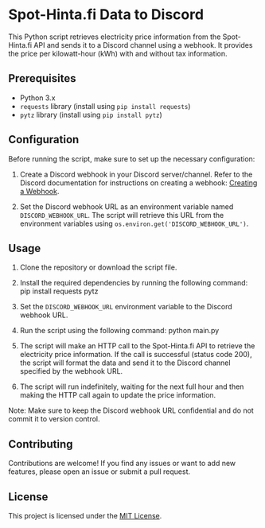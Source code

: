 # Spot-Hinta.fi Data to Discord

This Python script retrieves electricity price information from the Spot-Hinta.fi API and sends it to a Discord channel using a webhook. It provides the price per kilowatt-hour (kWh) with and without tax information.

## Prerequisites

- Python 3.x
- `requests` library (install using `pip install requests`)
- `pytz` library (install using `pip install pytz`)

## Configuration

Before running the script, make sure to set up the necessary configuration:

1. Create a Discord webhook in your Discord server/channel. Refer to the Discord documentation for instructions on creating a webhook: [Creating a Webhook](https://support.discord.com/hc/en-us/articles/228383668-Intro-to-Webhooks).

2. Set the Discord webhook URL as an environment variable named `DISCORD_WEBHOOK_URL`. The script will retrieve this URL from the environment variables using `os.environ.get('DISCORD_WEBHOOK_URL')`.

## Usage

1. Clone the repository or download the script file.

2. Install the required dependencies by running the following command:
pip install requests pytz


3. Set the `DISCORD_WEBHOOK_URL` environment variable to the Discord webhook URL.

4. Run the script using the following command:
python main.py


5. The script will make an HTTP call to the Spot-Hinta.fi API to retrieve the electricity price information. If the call is successful (status code 200), the script will format the data and send it to the Discord channel specified by the webhook URL.

6. The script will run indefinitely, waiting for the next full hour and then making the HTTP call again to update the price information.

Note: Make sure to keep the Discord webhook URL confidential and do not commit it to version control.

## Contributing

Contributions are welcome! If you find any issues or want to add new features, please open an issue or submit a pull request.

## License

This project is licensed under the [MIT License](LICENSE).

